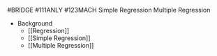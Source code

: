 #BRIDGE #111ANLY #123MACH 
Simple Regression
Multiple Regression

- Background
	- [[Regression]]
	- [[Simple Regression]]
	- [[Multiple Regression]]